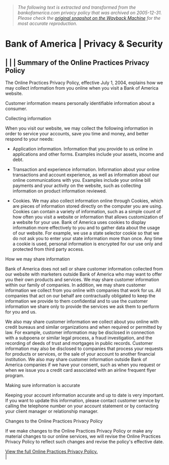 > *The following text is extracted and transformed from the bankofamerica.com privacy policy that was archived on 2005-12-31. Please check the [original snapshot on the Wayback Machine](https://web.archive.org/web/20051231222016id_/http%3A//www.bankofamerica.com/privacy) for the most accurate reproduction.*

# Bank of America | Privacy & Security

| |  | Summary of the Online Practices Privacy Policy  
---  
  
The Online Practices Privacy Policy, effective July 1, 2004, explains how we may collect information from you online when you visit a Bank of America website. 

Customer information means personally identifiable information about a consumer.

  
  
Collecting information  
  
When you visit our website, we may collect the following information in order to service your accounts, save you time and money, and better respond to your needs: 

  * Application information. Information that you provide to us online in applications and other forms. Examples include your assets, income and debt.

  * Transaction and experience information. Information about your online transactions and account experience, as well as information about our online communications with you. Examples include your online bill payments and your activity on the website, such as collecting information on product information reviewed.

  * Cookies. We may also collect information online through Cookies, which are pieces of information stored directly on the computer you are using. Cookies can contain a variety of information, such as a simple count of how often you visit a website or information that allows customization of a website for your use. Bank of America uses cookies to display information more effectively to you and to gather data about the usage of our website. For example, we use a state selector cookie so that we do not ask you to enter your state information more than once. Any time a cookie is used, personal information is encrypted for our use only and protected from third party access.


  
How we may share information  
  
Bank of America does not sell or share customer information collected from our website with marketers outside Bank of America who may want to offer you their own products and services. We may share customer information within our family of companies. In addition, we may share customer information we collect from you online with companies that work for us. All companies that act on our behalf are contractually obligated to keep the information we provide to them confidential and to use the customer information we share only to provide the services we ask them to perform for you and us. 

We also may share customer information we collect about you online with credit bureaus and similar organizations and when required or permitted by law. For example, customer information may be disclosed in connection with a subpoena or similar legal process, a fraud investigation, and the recording of deeds of trust and mortgages in public records. Customer information may also be disclosed to companies that process your requests for products or services, or the sale of your account to another financial institution. We also may share customer information outside Bank of America companies if we have your consent, such as when you request or when we issue you a credit card associated with an airline frequent flyer program. 

  
  
Making sure information is accurate  
  
Keeping your account information accurate and up to date is very important. If you want to update this information, please contact customer service by calling the telephone number on your account statement or by contacting your client manager or relationship manager. 

  
  
Changes to the Online Practices Privacy Policy  
  
If we make changes to the Online Practices Privacy Policy or make any material changes to our online services, we will revise the Online Practices Privacy Policy to reflect such changes and revise the policy's effective date.  
  
[View the full Online Practices Privacy Policy.](https://web.archive.org/web/20051231222016id_/http://www.bankofamerica.com/privacy/index.cfm?template=privacysecur_onlin)  
| 
